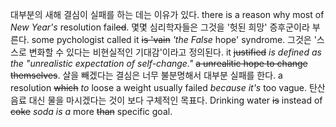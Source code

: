 대부분의 새해 결심이 실패를 하는 데는 이유가 있다.
there is a reason why most of *New Year's* resolution fail~~ed~~.
몇몇 심리학자들은 그것을 '헛된 희망' 증후군이라 부른다.
some pychologist called it ~~is 'vain~~ *'the False* hope' syndrome. 
그것은 '스스로 변화할 수 있다는 비현실적인 기대감'이라고 정의된다.
it ~~justified~~ *is defined as the "unrealistic expectation of
self-change."* ~~a unrealitic hope  to change themselves~~.
살을 빼겠다는 결심은 너무 불분명해서 대부분 실패를 한다. 
a resolution ~~which~~ *to* loose a weight usually failed *because
it's* too vague.
탄산음료 대신 물을 마시겠다는 것이 보다 구체적인 목표다. 
Drinking water ~~is~~ instead of ~~coke~~ *soda is a* more ~~than~~ specific goal.
